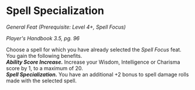 # Spell Specialization
*General Feat (Prerequisite: Level 4+, Spell Focus)*

*Player's Handbook 3.5, pg. 96*

Choose a spell for which you have already selected the *Spell Focus* feat. You gain the following benefits.  
***Ability Score Increase.*** Increase your Wisdom, Intelligence or Charisma score by 1, to a maximum of 20.  
***Spell Specialization.*** You have an additional +2 bonus to spell damage rolls made with the selected spell.
